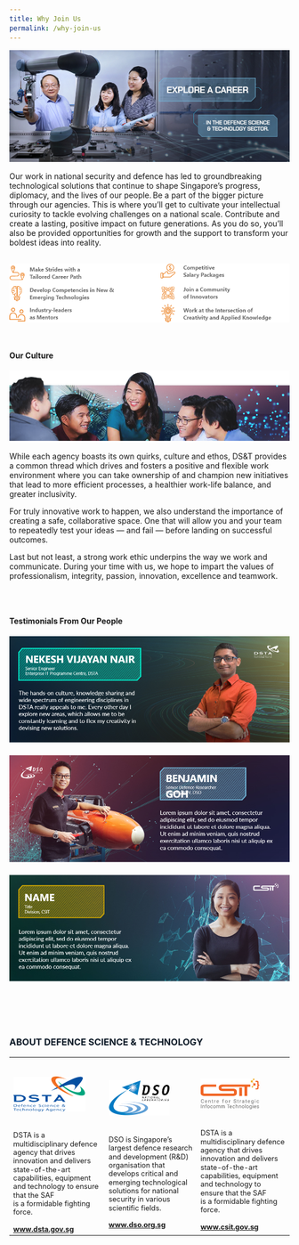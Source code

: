 ```yaml
---
title: Why Join Us
permalink: /why-join-us
---
```

![Alt text for image on Isomer site](/images/page-banner_whyjoinus.png)
<p style="">Our work in national security and defence has led to groundbreaking technological solutions that continue to shape Singapore’s progress, diplomacy, and the lives of our people. Be a part of the bigger picture through our agencies. This is where you’ll  get to cultivate your intellectual curiosity to tackle evolving challenges on a national scale. Contribute and create a lasting, positive impact on future generations. As you do so, you’ll also be provided opportunities for growth and the support to transform your boldest ideas into reality.</p>
<img src="/images/benefits.png" style="margin:1rem 0;" />

<h4 style="font-weight:bold;margin-top:2rem;">Our Culture</h4>
<img src="images/joinus-workculture.png"/>

<p style="margin-top:1rem;">While each agency boasts its own quirks, culture and ethos, DS&T provides a common thread which drives and fosters a positive and flexible work environment where you can take ownership of and champion new initiatives that lead to more efficient processes, a healthier work-life balance, and greater inclusivity. </p>
<p>
For truly innovative work to happen, we also understand the importance of creating a safe, collaborative space. One that will allow you and your team to repeatedly test your ideas — and fail — before landing on successful outcomes. 
</p>
<p>
Last but not least, a strong work ethic underpins the way we work and communicate. During your time 
with us, we hope to impart the values of professionalism, integrity, passion, innovation, excellence 
and teamwork. 
</p>
<h4 style="font-weight:bold;margin-top:4rem;">Testimonials From Our People</h4>
<img src="images/story-1.png" style="margin-bottom:1.25rem;"/>
<img src="images/story-2.png" style="margin-bottom:1.25rem;"/>
<img src="images/story-3.png" style=""/>

<h3 style="font-weight:bold;margin-top:6rem;color:#0C1926;">ABOUT DEFENCE SCIENCE & TECHNOLOGY</h3>
<table>
	<tr>
		<td>
			<img src="/images/dsta-logo.png" style="width:auto;margin:2rem 0 1.25rem 0;"/>
			<p style="font-size:0.8rem;line-height:1.2">DSTA is a multidisciplinary defence agency that drives innovation and delivers state-of-the-art capabilities, equipment and technology to ensure that the SAF is a formidable fighting force.</p>
			<a href="https://www.dsta.gov.sg/home" target="_blank" style="font-weight:bold;font-size:0.8rem;line-height:1.2">www.dsta.gov.sg</a>
		</td>
		<td>
			<img src="/images/dso-logo.png" style="width:auto;margin:2rem 0 1.25rem 0;"/>
			<p style="font-size:0.8rem;line-height:1.2">DSO is Singapore’s largest defence research and development (R&D) organisation that develops critical and emerging technological solutions for national security in various scientific fields. 
</p>
			<a href="https://www.dso.org.sg" target="_blank" style="font-weight:bold;font-size:0.8rem;line-height:1.2">www.dso.org.sg</a>
		</td>
		<td>
			<img src="/images/csit-logo.png" style="width:auto;margin:2rem 0 1.25rem 0;"/>
			<p style="font-size:0.8rem;line-height:1.2">DSTA is a multidisciplinary defence agency that drives innovation and delivers state-of-the-art capabilities, equipment and technology to ensure that the SAF is a formidable fighting force.</p>
			<a href="https://www.csit.gov.sg" target="_blank" style="font-weight:bold;font-size:0.8rem;line-height:1.2">www.csit.gov.sg</a>
		</td>
	</tr>
	</table>